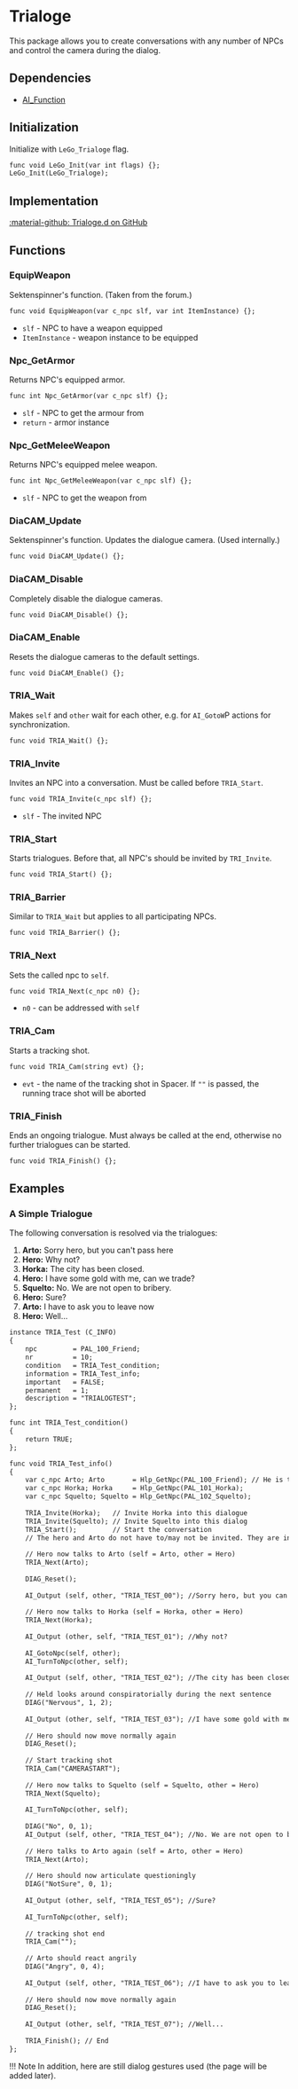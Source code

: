 # Trialoge
This package allows you to create conversations with any number of NPCs and control the camera during the dialog.

## Dependencies

- [AI_Function](../lego/ai_function.md)

## Initialization
Initialize with `LeGo_Trialoge` flag.
```dae
func void LeGo_Init(var int flags) {};
LeGo_Init(LeGo_Trialoge);
```
## Implementation
[:material-github: Trialoge.d on GitHub](https://github.com/Lehona/LeGo/blob/dev/Trialoge.d)

## Functions

### EquipWeapon
Sektenspinner's function. (Taken from the forum.) 
```dae
func void EquipWeapon(var c_npc slf, var int ItemInstance) {};
```

- `slf` - NPC to have a weapon equipped
- `ItemInstance` - weapon instance to be equipped

### Npc_GetArmor
Returns NPC's equipped armor.
```dae
func int Npc_GetArmor(var c_npc slf) {};
```

- `slf` - NPC to get the armour from
- `return` - armor instance

### Npc_GetMeleeWeapon
Returns NPC's equipped melee weapon.
```dae
func int Npc_GetMeleeWeapon(var c_npc slf) {};
```

- `slf` - NPC to get the weapon from

### DiaCAM_Update
Sektenspinner's function. Updates the dialogue camera. (Used internally.)
```dae
func void DiaCAM_Update() {};
```

### DiaCAM_Disable
Completely disable the dialogue cameras.
```dae
func void DiaCAM_Disable() {};
```

### DiaCAM_Enable
Resets the dialogue cameras to the default settings.
```dae
func void DiaCAM_Enable() {};
```
### TRIA_Wait
Makes `self` and `other` wait for each other, e.g. for `AI_GotoW`P actions for synchronization. 
```dae
func void TRIA_Wait() {};
```

### TRIA_Invite
Invites an NPC into a conversation. Must be called before `TRIA_Start`.
```dae
func void TRIA_Invite(c_npc slf) {};
```

- `slf` - The invited NPC

### TRIA_Start
Starts trialogues. Before that, all NPC's should be invited by `TRI_Invite`.
```dae
func void TRIA_Start() {};
```

### TRIA_Barrier
Similar to `TRIA_Wait` but applies to all participating NPCs.
```dae
func void TRIA_Barrier() {};
```

### TRIA_Next
Sets the called npc to `self`.
```dae
func void TRIA_Next(c_npc n0) {};
```

- `n0` - can be addressed with `self`

### TRIA_Cam
Starts a tracking shot. 
```dae
func void TRIA_Cam(string evt) {};
```

- `evt` - the name of the tracking shot in Spacer. If `""` is passed, the running trace shot will be aborted

### TRIA_Finish
Ends an ongoing trialogue. Must always be called at the end, otherwise no further trialogues can be started.
```dae
func void TRIA_Finish() {};
```

## Examples

### A Simple Trialogue
The following conversation is resolved via the trialogues:

1. **Arto:**    Sorry hero, but you can't pass here
2. **Hero:**    Why not?
3. **Horka:**   The city has been closed.
4. **Hero:**    I have some gold with me, can we trade?
5. **Squelto:** No. We are not open to bribery.
6. **Hero:**    Sure?
7. **Arto:**    I have to ask you to leave now
8. **Hero:**    Well...
```dae
instance TRIA_Test (C_INFO)
{
    npc         = PAL_100_Friend;
    nr          = 10;
    condition   = TRIA_Test_condition;
    information = TRIA_Test_info;
    important   = FALSE;
    permanent   = 1;
    description = "TRIALOGTEST";
};

func int TRIA_Test_condition()
{
    return TRUE;
};

func void TRIA_Test_info()
{
    var c_npc Arto; Arto       = Hlp_GetNpc(PAL_100_Friend); // He is the owner of dialogue
    var c_npc Horka; Horka     = Hlp_GetNpc(PAL_101_Horka);
    var c_npc Squelto; Squelto = Hlp_GetNpc(PAL_102_Squelto);
   
    TRIA_Invite(Horka);   // Invite Horka into this dialogue
    TRIA_Invite(Squelto); // Invite Squelto into this dialog
    TRIA_Start();         // Start the conversation
    // The hero and Arto do not have to/may not be invited. They are in dialogue anyway.
   
    // Hero now talks to Arto (self = Arto, other = Hero)
    TRIA_Next(Arto);
   
    DIAG_Reset();
   
    AI_Output (self, other, "TRIA_TEST_00"); //Sorry hero, but you can't pass here
   
    // Hero now talks to Horka (self = Horka, other = Hero)
    TRIA_Next(Horka);
   
    AI_Output (other, self, "TRIA_TEST_01"); //Why not?
   
    AI_GotoNpc(self, other);
    AI_TurnToNpc(other, self);
   
    AI_Output (self, other, "TRIA_TEST_02"); //The city has been closed.
   
    // Held looks around conspiratorially during the next sentence
    DIAG("Nervous", 1, 2);
   
    AI_Output (other, self, "TRIA_TEST_03"); //I have some gold with me, can we trade?
   
    // Hero should now move normally again
    DIAG_Reset();
   
    // Start tracking shot
    TRIA_Cam("CAMERASTART");
   
    // Hero now talks to Squelto (self = Squelto, other = Hero)
    TRIA_Next(Squelto);
   
    AI_TurnToNpc(other, self);
   
    DIAG("No", 0, 1);
    AI_Output (self, other, "TRIA_TEST_04"); //No. We are not open to bribery.
   
    // Hero talks to Arto again (self = Arto, other = Hero)
    TRIA_Next(Arto);
   
    // Hero should now articulate questioningly
    DIAG("NotSure", 0, 1);
   
    AI_Output (other, self, "TRIA_TEST_05"); //Sure?
   
    AI_TurnToNpc(other, self);
   
    // tracking shot end
    TRIA_Cam("");
   
    // Arto should react angrily
    DIAG("Angry", 0, 4);
   
    AI_Output (self, other, "TRIA_TEST_06"); //I have to ask you to leave now
   
    // Hero should now move normally again
    DIAG_Reset();
   
    AI_Output (other, self, "TRIA_TEST_07"); //Well...
   
    TRIA_Finish(); // End
};
```
!!! Note
    In addition, here are still dialog gestures used (the page will be added later).
